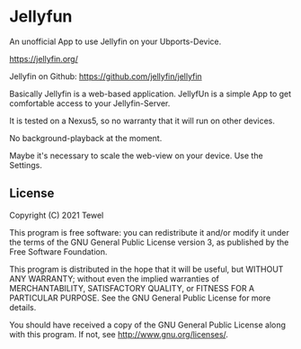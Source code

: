 # Jellyfun

An unofficial App to use Jellyfin on your Ubports-Device.

https://jellyfin.org/

Jellyfin on Github: https://github.com/jellyfin/jellyfin

Basically Jellyfin is a web-based application. JellyfUn is a simple App to get comfortable access to your Jellyfin-Server.

It is tested on a Nexus5, so no warranty that it will run on other devices.

No background-playback at the moment.

Maybe it's necessary to scale the web-view on your device. Use the Settings.

## License

Copyright (C) 2021  Tewel

This program is free software: you can redistribute it and/or modify it under the terms of the GNU General Public License version 3, as published
by the Free Software Foundation.

This program is distributed in the hope that it will be useful, but WITHOUT ANY WARRANTY; without even the implied warranties of MERCHANTABILITY, SATISFACTORY QUALITY, or FITNESS FOR A PARTICULAR PURPOSE.  See the GNU General Public License for more details.

You should have received a copy of the GNU General Public License along with this program.  If not, see <http://www.gnu.org/licenses/>.
